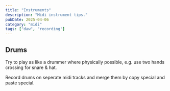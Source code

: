 ```yaml
---
title: "Instruments"
description: "Midi instrument tips."
pubDate: 2025-04-06
category: "midi"
tags: ["daw", "recording"]
---
```


## Drums

Try to play as like a drummer where physically possible, e.g. use two hands crossing for snare & hat.

Record drums on seperate midi tracks and merge them by copy special and paste special.
